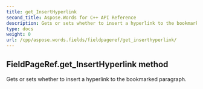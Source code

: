 ```yaml
---
title: get_InsertHyperlink
second_title: Aspose.Words for C++ API Reference
description: Gets or sets whether to insert a hyperlink to the bookmarked paragraph. 
type: docs
weight: 0
url: /cpp/aspose.words.fields/fieldpageref/get_inserthyperlink/
---
```

## FieldPageRef.get_InsertHyperlink method


Gets or sets whether to insert a hyperlink to the bookmarked paragraph. 


